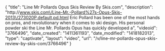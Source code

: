 {
    "title": "Line Mr Pollards Opus Skis Review By Skis.com",
    "description": "http:\/\/www.skis.com\/Line-Mr.-Pollard%27s-Opus-Skis-2013\/273020P,default,pd.html  Eric Pollard has been one of the most hands on pros, and revolutionary when it comes to ski design. His personal powder ski the Line Mr. Pollards Opus has quickly developed a",
    "videoid": "3766496",
    "date_created": "1411361193",
    "date_modified": "1418182013",
    "type": "captivate",
    "layout": "video",
    "url": "\/v\/line-mr-pollards-opus-skis-review-by-skis-com\/3766496"
}
